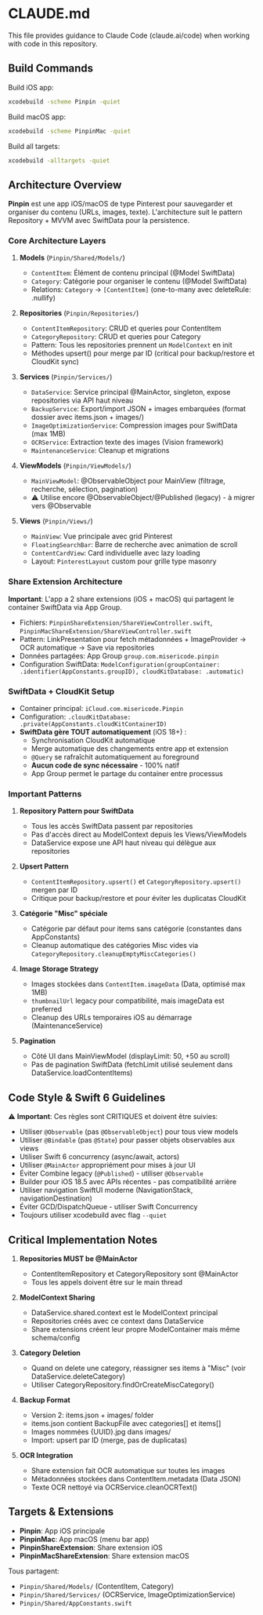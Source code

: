 # CLAUDE.md

This file provides guidance to Claude Code (claude.ai/code) when working with code in this repository.

## Build Commands

Build iOS app:
```bash
xcodebuild -scheme Pinpin -quiet
```

Build macOS app:
```bash
xcodebuild -scheme PinpinMac -quiet
```

Build all targets:
```bash
xcodebuild -alltargets -quiet
```

## Architecture Overview

**Pinpin** est une app iOS/macOS de type Pinterest pour sauvegarder et organiser du contenu (URLs, images, texte). L'architecture suit le pattern Repository + MVVM avec SwiftData pour la persistence.

### Core Architecture Layers

1. **Models** (`Pinpin/Shared/Models/`)
   - `ContentItem`: Élément de contenu principal (@Model SwiftData)
   - `Category`: Catégorie pour organiser le contenu (@Model SwiftData)
   - Relations: `Category` -> `[ContentItem]` (one-to-many avec deleteRule: .nullify)

2. **Repositories** (`Pinpin/Repositories/`)
   - `ContentItemRepository`: CRUD et queries pour ContentItem
   - `CategoryRepository`: CRUD et queries pour Category
   - Pattern: Tous les repositories prennent un `ModelContext` en init
   - Méthodes upsert() pour merge par ID (critical pour backup/restore et CloudKit sync)

3. **Services** (`Pinpin/Services/`)
   - `DataService`: Service principal @MainActor, singleton, expose repositories via API haut niveau
   - `BackupService`: Export/import JSON + images embarquées (format dossier avec items.json + images/)
   - `ImageOptimizationService`: Compression images pour SwiftData (max 1MB)
   - `OCRService`: Extraction texte des images (Vision framework)
   - `MaintenanceService`: Cleanup et migrations

4. **ViewModels** (`Pinpin/ViewModels/`)
   - `MainViewModel`: @ObservableObject pour MainView (filtrage, recherche, sélection, pagination)
   - ⚠️ Utilise encore @ObservableObject/@Published (legacy) - à migrer vers @Observable

5. **Views** (`Pinpin/Views/`)
   - `MainView`: Vue principale avec grid Pinterest
   - `FloatingSearchBar`: Barre de recherche avec animation de scroll
   - `ContentCardView`: Card individuelle avec lazy loading
   - Layout: `PinterestLayout` custom pour grille type masonry

### Share Extension Architecture

**Important**: L'app a 2 share extensions (iOS + macOS) qui partagent le container SwiftData via App Group.

- Fichiers: `PinpinShareExtension/ShareViewController.swift`, `PinpinMacShareExtension/ShareViewController.swift`
- Pattern: LinkPresentation pour fetch métadonnées + ImageProvider -> OCR automatique -> Save via repositories
- Données partagées: App Group `group.com.misericode.pinpin`
- Configuration SwiftData: `ModelConfiguration(groupContainer: .identifier(AppConstants.groupID), cloudKitDatabase: .automatic)`

### SwiftData + CloudKit Setup

- Container principal: `iCloud.com.misericode.Pinpin`
- Configuration: `.cloudKitDatabase: .private(AppConstants.cloudKitContainerID)`
- **SwiftData gère TOUT automatiquement** (iOS 18+) :
  - Synchronisation CloudKit automatique
  - Merge automatique des changements entre app et extension
  - `@Query` se rafraîchit automatiquement au foreground
  - **Aucun code de sync nécessaire** - 100% natif
  - App Group permet le partage du container entre processus

### Important Patterns

1. **Repository Pattern pour SwiftData**
   - Tous les accès SwiftData passent par repositories
   - Pas d'accès direct au ModelContext depuis les Views/ViewModels
   - DataService expose une API haut niveau qui délègue aux repositories

2. **Upsert Pattern**
   - `ContentItemRepository.upsert()` et `CategoryRepository.upsert()` mergen par ID
   - Critique pour backup/restore et pour éviter les duplicatas CloudKit

3. **Catégorie "Misc" spéciale**
   - Catégorie par défaut pour items sans catégorie (constantes dans AppConstants)
   - Cleanup automatique des catégories Misc vides via `CategoryRepository.cleanupEmptyMiscCategories()`

4. **Image Storage Strategy**
   - Images stockées dans `ContentItem.imageData` (Data, optimisé max 1MB)
   - `thumbnailUrl` legacy pour compatibilité, mais imageData est preferred
   - Cleanup des URLs temporaires iOS au démarrage (MaintenanceService)

5. **Pagination**
   - Côté UI dans MainViewModel (displayLimit: 50, +50 au scroll)
   - Pas de pagination SwiftData (fetchLimit utilisé seulement dans DataService.loadContentItems)

## Code Style & Swift 6 Guidelines

⚠️ **Important**: Ces règles sont CRITIQUES et doivent être suivies:

- Utiliser `@Observable` (pas `@ObservableObject`) pour tous view models
- Utiliser `@Bindable` (pas `@State`) pour passer objets observables aux views
- Utiliser Swift 6 concurrency (async/await, actors)
- Utiliser `@MainActor` appropriément pour mises à jour UI
- Éviter Combine legacy (`@Published`) - utiliser `@Observable`
- Builder pour iOS 18.5 avec APIs récentes - pas compatibilité arrière
- Utiliser navigation SwiftUI moderne (NavigationStack, navigationDestination)
- Éviter GCD/DispatchQueue - utiliser Swift Concurrency
- Toujours utiliser xcodebuild avec flag `--quiet`

## Critical Implementation Notes

1. **Repositories MUST be @MainActor**
   - ContentItemRepository et CategoryRepository sont @MainActor
   - Tous les appels doivent être sur le main thread

2. **ModelContext Sharing**
   - DataService.shared.context est le ModelContext principal
   - Repositories créés avec ce context dans DataService
   - Share extensions créent leur propre ModelContainer mais même schema/config

3. **Category Deletion**
   - Quand on delete une category, réassigner ses items à "Misc" (voir DataService.deleteCategory)
   - Utiliser CategoryRepository.findOrCreateMiscCategory()

4. **Backup Format**
   - Version 2: items.json + images/ folder
   - items.json contient BackupFile avec categories[] et items[]
   - Images nommées {UUID}.jpg dans images/
   - Import: upsert par ID (merge, pas de duplicatas)

5. **OCR Integration**
   - Share extension fait OCR automatique sur toutes les images
   - Métadonnées stockées dans ContentItem.metadata (Data JSON)
   - Texte OCR nettoyé via OCRService.cleanOCRText()

## Targets & Extensions

- **Pinpin**: App iOS principale
- **PinpinMac**: App macOS (menu bar app)
- **PinpinShareExtension**: Share extension iOS
- **PinpinMacShareExtension**: Share extension macOS

Tous partagent:
- `Pinpin/Shared/Models/` (ContentItem, Category)
- `Pinpin/Shared/Services/` (OCRService, ImageOptimizationService)
- `Pinpin/Shared/AppConstants.swift`

